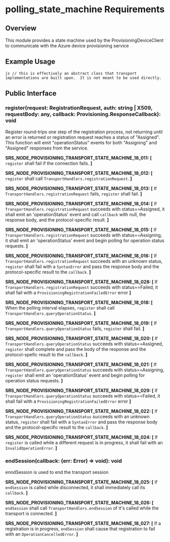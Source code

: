 # polling_state_machine Requirements

## Overview
This module provides a state machine used by the ProvisioningDeviceClient to communicate with the Azure device provisioning service

## Example Usage
``js
  // this is effectively an abstract class that transport implementations are built upon.  It is not meant to be used directly.
``

## Public Interface

### register(request: RegistrationRequest, auth: string | X509, requestBody: any, callback: Provisioning.ResponseCallback): void
Register round-trips one step of the registration process, not returning until an error is returned or registration request reaches a status of "Assigned".  This function will emit "operationStatus" events for both "Assigning" and "Assigned" responses from the service.

**SRS_NODE_PROVISIONING_TRANSPORT_STATE_MACHINE_18_011: [** `register` shall fail if the connection fails. **]**

**SRS_NODE_PROVISIONING_TRANSPORT_STATE_MACHINE_18_012: [** `register` shall call `TransportHandlers.registrationRequest`. **]**

**SRS_NODE_PROVISIONING_TRANSPORT_STATE_MACHINE_18_013: [** If `TransportHandlers.registrationRequest` fails, `register` shall fail. **]**

**SRS_NODE_PROVISIONING_TRANSPORT_STATE_MACHINE_18_014: [** If `TransportHandlers.registrationRequest` succeeds with status==Assigned, it shall emit an 'operationStatus' event and call `callback` with null, the response body, and the protocol-specific result. **]**

**SRS_NODE_PROVISIONING_TRANSPORT_STATE_MACHINE_18_015: [** If `TransportHandlers.registrationRequest` succeeds with status==Assigning, it shall emit an 'operationStatus' event and begin polling for operation status requests. **]**

**SRS_NODE_PROVISIONING_TRANSPORT_STATE_MACHINE_18_016: [** If `TransportHandlers.registrationRequest` succeeds  with an unknown status, `register` shall fail with a `SyntaxError` and pass the response body and the protocol-specific result to the `callback`. **]**

**SRS_NODE_PROVISIONING_TRANSPORT_STATE_MACHINE_18_028: [** If `TransportHandlers.registrationRequest` succeeds with status==Failed, it shall fail with a `ProvisioningRegistrationFailedError` error **]**

**SRS_NODE_PROVISIONING_TRANSPORT_STATE_MACHINE_18_018: [** When the polling interval elapses, `register` shall call `TransportHandlers.queryOperationStatus`. **]**

**SRS_NODE_PROVISIONING_TRANSPORT_STATE_MACHINE_18_019: [** If `TransportHandlers.queryOperationStatus` fails, `register` shall fail. **]**

**SRS_NODE_PROVISIONING_TRANSPORT_STATE_MACHINE_18_020: [** If `TransportHandlers.queryOperationStatus` succeeds with status==Assigned, `register` shall complete and pass the body of the response and the protocol-spefic result to the `callback`. **]**

**SRS_NODE_PROVISIONING_TRANSPORT_STATE_MACHINE_18_021: [** If `TransportHandlers.queryOperationStatus` succeeds with status==Assigning, `register` shall emit an 'operationStatus' event and begin polling for operation status requests. **]**

**SRS_NODE_PROVISIONING_TRANSPORT_STATE_MACHINE_18_029: [** If `TransportHandlers.queryOperationStatus` succeeds with status==Failed, it shall fail with a `ProvisioningRegistrationFailedError` error **]**

**SRS_NODE_PROVISIONING_TRANSPORT_STATE_MACHINE_18_022: [** If `TransportHandlers.queryOperationStatus` succeeds with an unknown status, `register` shall fail with a `SyntaxError` and pass the response body and the protocol-specific result to the `callback`. **]**

**SRS_NODE_PROVISIONING_TRANSPORT_STATE_MACHINE_18_024: [** If `register` is called while a different request is in progress, it shall fail with an `InvalidOperationError`. **]**


### endSession(callback: (err: Error) => void): void
enndSession is used to end the transport session

**SRS_NODE_PROVISIONING_TRANSPORT_STATE_MACHINE_18_025: [** If `endSession` is called while disconnected, it shall immediately call its `callback`. **]**

**SRS_NODE_PROVISIONING_TRANSPORT_STATE_MACHINE_18_026: [** `endSession` shall call `TransportHandlers.endSession` of it's called while the transport is connected. **]**

**SRS_NODE_PROVISIONING_TRANSPORT_STATE_MACHINE_18_027: [** If a registration is in progress, `endSession` shall cause that registration to fail with an `OperationCancelledError`. **]**

